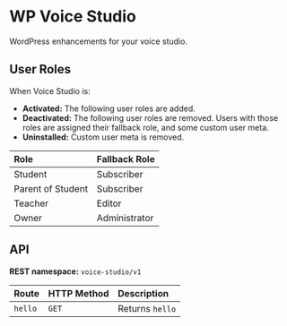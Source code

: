 # WP Voice Studio

WordPress enhancements for your voice studio.

## User Roles

When Voice Studio is:

- **Activated:** The following user roles are added.
- **Deactivated:** The following user roles are removed. Users with those roles are assigned their fallback role, and some custom user meta.
- **Uninstalled:** Custom user meta is removed.

| Role | Fallback Role |
| :--- | :--- |
| Student | Subscriber |
| Parent of Student | Subscriber |
| Teacher | Editor |
| Owner | Administrator |

## API

**REST namespace:** `voice-studio/v1`

| Route | HTTP Method | Description |
| :--- | :--- | :--- |
| `hello` | `GET` | Returns `hello` |
